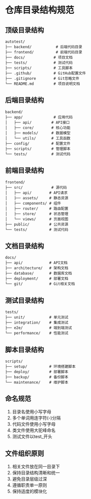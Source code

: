 # 仓库目录结构规范

## 顶级目录结构
```
autotest/
├── backend/           # 后端代码目录
├── frontend/          # 前端代码目录
├── docs/             # 项目文档
├── tests/            # 测试代码
├── scripts/          # 工具脚本
├── .github/          # GitHub配置文件
├── .gitignore        # Git忽略文件
└── README.md         # 项目说明文档
```

## 后端目录结构
```
backend/
├── app/              # 应用代码
│   ├── api/         # API接口
│   ├── core/        # 核心功能
│   ├── models/      # 数据模型
│   └── utils/       # 工具函数
├── config/          # 配置文件
├── scripts/         # 管理脚本
└── tests/           # 测试代码
```

## 前端目录结构
```
frontend/
├── src/             # 源代码
│   ├── api/        # API请求
│   ├── assets/     # 静态资源
│   ├── components/ # 组件
│   ├── router/     # 路由配置
│   ├── store/      # 状态管理
│   └── views/      # 页面视图
├── public/         # 公共资源
└── tests/          # 测试代码
```

## 文档目录结构
```
docs/
├── api/            # API文档
├── architecture/   # 架构文档
├── database/       # 数据库文档
├── deployment/     # 部署文档
└── git/            # Git相关文档
```

## 测试目录结构
```
tests/
├── unit/           # 单元测试
├── integration/    # 集成测试
├── e2e/            # 端到端测试
└── performance/    # 性能测试
```

## 脚本目录结构
```
scripts/
├── setup/          # 环境搭建脚本
├── deploy/         # 部署脚本
├── backup/         # 备份脚本
└── maintenance/    # 维护脚本
```

## 命名规范
1. 目录名使用小写字母
2. 多个单词用连字符(-)分隔
3. 代码文件使用小写字母
4. 类文件使用大驼峰命名
5. 测试文件以test_开头

## 文件组织原则
1. 相关文件放在同一目录下
2. 保持目录结构清晰和统一
3. 避免目录层级过深
4. 遵循职责单一原则
5. 保持适度的模块化 